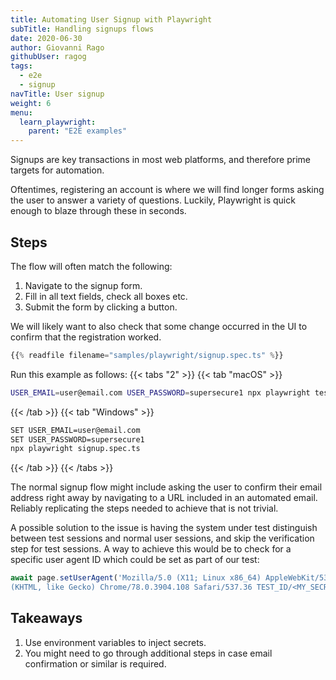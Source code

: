 ```yaml
---
title: Automating User Signup with Playwright
subTitle: Handling signups flows
date: 2020-06-30
author: Giovanni Rago
githubUser: ragog
tags:
  - e2e
  - signup
navTitle: User signup
weight: 6
menu:
  learn_playwright:
    parent: "E2E examples"
---
```


Signups are key transactions in most web platforms, and therefore prime targets for automation.

Oftentimes, registering an account is where we will find longer forms asking the user to answer a variety of questions. Luckily, Playwright is quick enough to blaze through these in seconds.

<!-- more -->

## Steps

The flow will often match the following:

1. Navigate to the signup form.
2. Fill in all text fields, check all boxes etc.
3. Submit the form by clicking a button.

We will likely want to also check that some change occurred in the UI to confirm that the registration worked.

```ts {title="signup.spec.ts"}
{{% readfile filename="samples/playwright/signup.spec.ts" %}}
```

Run this example as follows:
{{< tabs "2" >}}
{{< tab "macOS" >}}
```sh
USER_EMAIL=user@email.com USER_PASSWORD=supersecure1 npx playwright test signup.spec.ts
```
{{< /tab >}}
{{< tab "Windows" >}}
```sh
SET USER_EMAIL=user@email.com
SET USER_PASSWORD=supersecure1
npx playwright signup.spec.ts
```
{{< /tab >}}
{{< /tabs >}}

The normal signup flow might include asking the user to confirm their email address right away by navigating to a URL 
included in an automated email. Reliably replicating the steps needed to achieve that is not trivial. 

A possible solution to the issue is having the system under test distinguish between test sessions and normal user sessions, 
and skip the verification step for test sessions. A way to achieve this would be to check for a specific user agent ID 
which could be set as part of our test:

```js
await page.setUserAgent('Mozilla/5.0 (X11; Linux x86_64) AppleWebKit/537.36 \
(KHTML, like Gecko) Chrome/78.0.3904.108 Safari/537.36 TEST_ID/<MY_SECRET>');
```

## Takeaways

1. Use environment variables to inject secrets.
2. You might need to go through additional steps in case email confirmation or similar is required.

